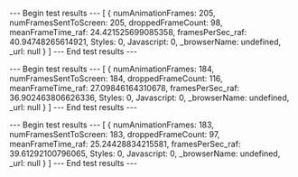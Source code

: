 --- Begin test results ---
[ { numAnimationFrames: 205,
    numFramesSentToScreen: 205,
    droppedFrameCount: 98,
    meanFrameTime_raf: 24.421525699085358,
    framesPerSec_raf: 40.94748265614921,
    Styles: 0,
    Javascript: 0,
    _browserName: undefined,
    _url: null } ]
--- End test results ---

--- Begin test results ---
[ { numAnimationFrames: 184,
    numFramesSentToScreen: 184,
    droppedFrameCount: 116,
    meanFrameTime_raf: 27.09846164310678,
    framesPerSec_raf: 36.902463806626336,
    Styles: 0,
    Javascript: 0,
    _browserName: undefined,
    _url: null } ]
--- End test results ---

--- Begin test results ---
[ { numAnimationFrames: 183,
    numFramesSentToScreen: 183,
    droppedFrameCount: 97,
    meanFrameTime_raf: 25.24428834215581,
    framesPerSec_raf: 39.61292100796065,
    Styles: 0,
    Javascript: 0,
    _browserName: undefined,
    _url: null } ]
--- End test results ---